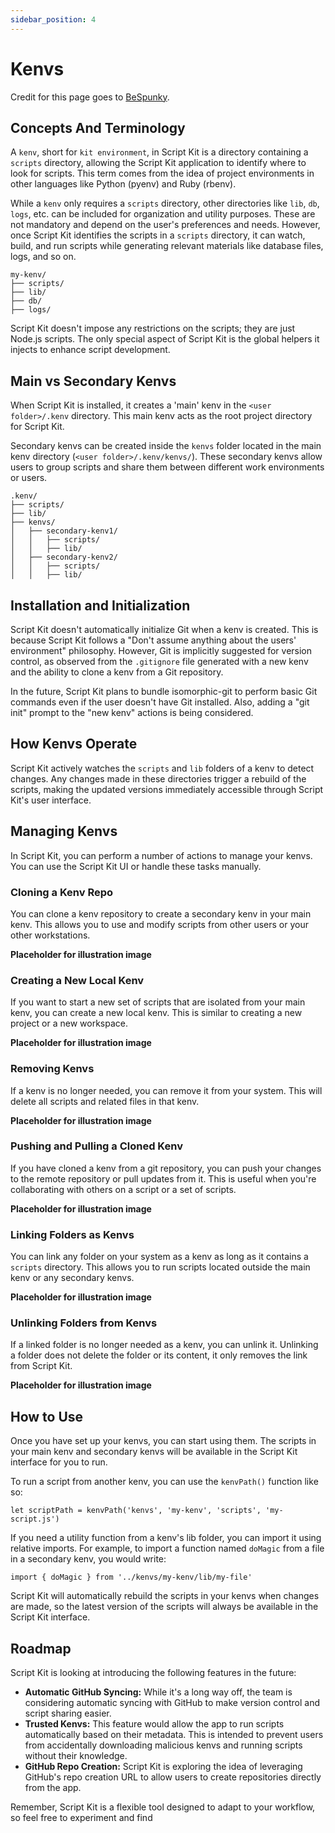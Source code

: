 ```yaml
---
sidebar_position: 4
---
```


# Kenvs

Credit for this page goes to [BeSpunky](https://gist.github.com/BeSpunky/4595a7a783b74802b8cb5301d91efa55).

## Concepts And Terminology

A `kenv`, short for `kit environment`, in Script Kit is a directory containing a `scripts` directory, allowing the Script Kit application to identify where to look for scripts. This term comes from the idea of project environments in other languages like Python (pyenv) and Ruby (rbenv).

While a `kenv` only requires a `scripts` directory, other directories like `lib`, `db`, `logs`, etc. can be included for organization and utility purposes. These are not mandatory and depend on the user's preferences and needs. However, once Script Kit identifies the scripts in a `scripts` directory, it can watch, build, and run scripts while generating relevant materials like database files, logs, and so on.

```
my-kenv/  
├── scripts/  
├── lib/  
├── db/  
├── logs/
```

Script Kit doesn't impose any restrictions on the scripts; they are just Node.js scripts. The only special aspect of Script Kit is the global helpers it injects to enhance script development.

## Main vs Secondary Kenvs

When Script Kit is installed, it creates a 'main' kenv in the `<user folder>/.kenv` directory. This main kenv acts as the root project directory for Script Kit.

Secondary kenvs can be created inside the `kenvs` folder located in the main kenv directory (`<user folder>/.kenv/kenvs/`). These secondary kenvs allow users to group scripts and share them between different work environments or users.

```
.kenv/
├── scripts/
├── lib/
├── kenvs/
│   ├── secondary-kenv1/
│   │   ├── scripts/
│   │   ├── lib/
│   ├── secondary-kenv2/
│   │   ├── scripts/
│   │   ├── lib/
```

## Installation and Initialization

Script Kit doesn't automatically initialize Git when a kenv is created. This is because Script Kit follows a "Don't assume anything about the users' environment" philosophy. However, Git is implicitly suggested for version control, as observed from the `.gitignore` file generated with a new kenv and the ability to clone a kenv from a Git repository.

In the future, Script Kit plans to bundle isomorphic-git to perform basic Git commands even if the user doesn't have Git installed. Also, adding a "git init" prompt to the "new kenv" actions is being considered.

## How Kenvs Operate

Script Kit actively watches the `scripts` and `lib` folders of a kenv to detect changes. Any changes made in these directories trigger a rebuild of the scripts, making the updated versions immediately accessible through Script Kit's user interface.

## Managing Kenvs

In Script Kit, you can perform a number of actions to manage your kenvs. You can use the Script Kit UI or handle these tasks manually.

### Cloning a Kenv Repo

You can clone a kenv repository to create a secondary kenv in your main kenv. This allows you to use and modify scripts from other users or your other workstations.

**Placeholder for illustration image**

### Creating a New Local Kenv

If you want to start a new set of scripts that are isolated from your main kenv, you can create a new local kenv. This is similar to creating a new project or a new workspace.

**Placeholder for illustration image**

### Removing Kenvs

If a kenv is no longer needed, you can remove it from your system. This will delete all scripts and related files in that kenv.

**Placeholder for illustration image**

### Pushing and Pulling a Cloned Kenv

If you have cloned a kenv from a git repository, you can push your changes to the remote repository or pull updates from it. This is useful when you're collaborating with others on a script or a set of scripts.

**Placeholder for illustration image**

### Linking Folders as Kenvs

You can link any folder on your system as a kenv as long as it contains a `scripts` directory. This allows you to run scripts located outside the main kenv or any secondary kenvs.

**Placeholder for illustration image**

### Unlinking Folders from Kenvs

If a linked folder is no longer needed as a kenv, you can unlink it. Unlinking a folder does not delete the folder or its content, it only removes the link from Script Kit.

**Placeholder for illustration image**

## How to Use

Once you have set up your kenvs, you can start using them. The scripts in your main kenv and secondary kenvs will be available in the Script Kit interface for you to run.

To run a script from another kenv, you can use the `kenvPath()` function like so:

`let scriptPath = kenvPath('kenvs', 'my-kenv', 'scripts', 'my-script.js')`

If you need a utility function from a kenv's lib folder, you can import it using relative imports. For example, to import a function named `doMagic` from a file in a secondary kenv, you would write:

`import { doMagic } from '../kenvs/my-kenv/lib/my-file'`

Script Kit will automatically rebuild the scripts in your kenvs when changes are made, so the latest version of the scripts will always be available in the Script Kit interface.

## Roadmap

Script Kit is looking at introducing the following features in the future:

-   **Automatic GitHub Syncing:** While it's a long way off, the team is considering automatic syncing with GitHub to make version control and script sharing easier.
-   **Trusted Kenvs:** This feature would allow the app to run scripts automatically based on their metadata. This is intended to prevent users from accidentally downloading malicious kenvs and running scripts without their knowledge.
-   **GitHub Repo Creation:** Script Kit is exploring the idea of leveraging GitHub's repo creation URL to allow users to create repositories directly from the app.

Remember, Script Kit is a flexible tool designed to adapt to your workflow, so feel free to experiment and find